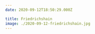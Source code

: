 ```yaml
---
date: 2020-09-12T18:50:29.000Z

title: Friedrichshain
image: ./2020-09-12-friedrichshain.jpg
---
```

